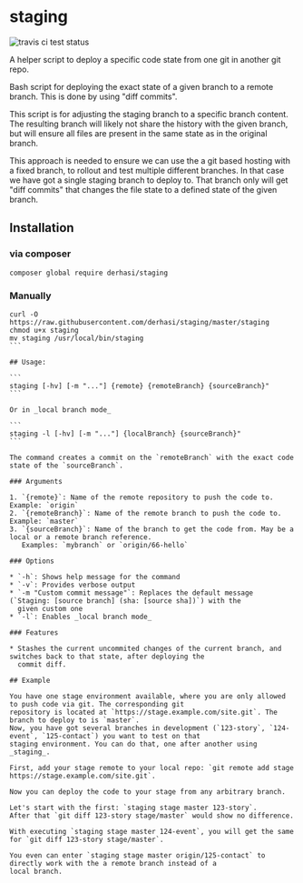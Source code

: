 # staging

![travis ci test status](https://api.travis-ci.org/derhasi/staging.svg)

A helper script to deploy a specific code state from one git in another git repo.

Bash script for deploying the exact state of a given branch to a remote branch. This is done by using "diff commits".

This script is for adjusting the staging branch to a specific branch content.
The resulting branch will likely not share the history with the given branch,
but will ensure all files are present in the same state as in the original
branch.

This approach is needed to ensure we can use the a git based hosting with a
fixed branch, to rollout and test multiple different branches. In that case
we have got a single staging branch to deploy to. That branch only will get
"diff commits" that changes the file state to a defined state of the given
branch.

## Installation

### via composer

`composer global require derhasi/staging`

### Manually

````
curl -O https://raw.githubusercontent.com/derhasi/staging/master/staging
chmod u+x staging
mv staging /usr/local/bin/staging
```

## Usage:

```
staging [-hv] [-m "..."] {remote} {remoteBranch} {sourceBranch}"
```

Or in _local branch mode_

```
staging -l [-hv] [-m "..."] {localBranch} {sourceBranch}"
```

The command creates a commit on the `remoteBranch` with the exact code state of the `sourceBranch`.

### Arguments

1. `{remote}`: Name of the remote repository to push the code to. Example: `origin`
2. `{remoteBranch}`: Name of the remote branch to push the code to. Example: `master`
3. `{sourceBranch}`: Name of the branch to get the code from. May be a local or a remote branch reference.
   Examples: `mybranch` or `origin/66-hello`

### Options

* `-h`: Shows help message for the command
* `-v`: Provides verbose output
* `-m "Custom commit message"`: Replaces the default message (`Staging: [source branch] (sha: [source sha])`) with the
  given custom one
* `-l`: Enables _local branch mode_

### Features

* Stashes the current uncommited changes of the current branch, and switches back to that state, after deploying the
  commit diff.
  
## Example

You have one stage environment available, where you are only allowed to push code via git. The corresponding git
repository is located at `https://stage.example.com/site.git`. The branch to deploy to is `master`. 
Now, you have got several branches in development (`123-story`, `124-event`, `125-contact`) you want to test on that
staging environment. You can do that, one after another using _staging_.

First, add your stage remote to your local repo: `git remote add stage https://stage.example.com/site.git`.

Now you can deploy the code to your stage from any arbitrary branch.

Let's start with the first: `staging stage master 123-story`.
After that `git diff 123-story stage/master` would show no difference.

With executing `staging stage master 124-event`, you will get the same for `git diff 123-story stage/master`.

You even can enter `staging stage master origin/125-contact` to directly work with the a remote branch instead of a
local branch.
